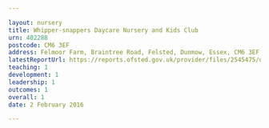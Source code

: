 ```yaml
---

layout: nursery
title: Whipper-snappers Daycare Nursery and Kids Club
urn: 402288
postcode: CM6 3EF
address: Felmoor Farm, Braintree Road, Felsted, Dunmow, Essex, CM6 3EF
latestReportUrl: https://reports.ofsted.gov.uk/provider/files/2545475/urn/402288.pdf
teaching: 1
development: 1
leadership: 1
outcomes: 1
overall: 1
date: 2 February 2016

---
```

